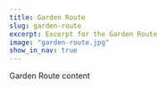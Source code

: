 ```yaml
---
title: Garden Route
slug: garden-route
excerpt: Excerpt for the Garden Route
image: "garden-route.jpg"
show_in_nav: true
---
```

Garden Route content